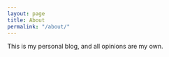 ```yaml
---
layout: page
title: About
permalink: "/about/"
---
```

This is my personal blog, and all opinions are my own.